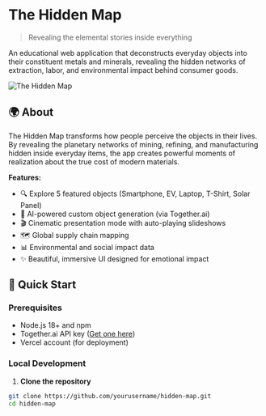 # The Hidden Map

> Revealing the elemental stories inside everything

An educational web application that deconstructs everyday objects into their constituent metals and minerals, revealing the hidden networks of extraction, labor, and environmental impact behind consumer goods.

![The Hidden Map](https://via.placeholder.com/1200x630/0f172a/06b6d4?text=The+Hidden+Map)

## 🌍 About

The Hidden Map transforms how people perceive the objects in their lives. By revealing the planetary networks of mining, refining, and manufacturing hidden inside everyday items, the app creates powerful moments of realization about the true cost of modern materials.

**Features:**
- 🔍 Explore 5 featured objects (Smartphone, EV, Laptop, T-Shirt, Solar Panel)
- 🤖 AI-powered custom object generation (via Together.ai)
- 🎬 Cinematic presentation mode with auto-playing slideshows
- 🗺️ Global supply chain mapping
- 📊 Environmental and social impact data
- ✨ Beautiful, immersive UI designed for emotional impact

## 🚀 Quick Start

### Prerequisites

- Node.js 18+ and npm
- Together.ai API key ([Get one here](https://api.together.xyz/))
- Vercel account (for deployment)

### Local Development

1. **Clone the repository**
```bash
git clone https://github.com/yourusername/hidden-map.git
cd hidden-map
